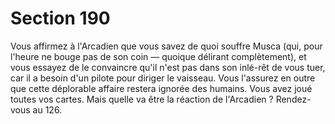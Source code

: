 # Section 190

Vous affirmez à l'Arcadien que vous savez de quoi souffre Musca 
(qui, pour l'heure ne bouge pas de son coin — quoique délirant 
complètement), et vous essayez de le convaincre qu'il n'est pas 
dans son inlé-rêt de vous tuer, car il a besoin d'un pilote pour 
diriger le vaisseau. Vous l'assurez en outre que cette déplorable 
affaire restera ignorée des humains. Vous avez joué toutes vos 
cartes. Mais quelle va être la réaction de l'Arcadien ? Rendez-
vous au 126.